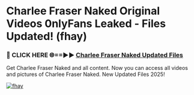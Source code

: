 # Charlee Fraser Naked Original Videos 0nlyFans Leaked - Files Updated! (fhay)

<h3>🔴 CLICK HERE 🌐==►► <a href="https://tinyurl.com/yckcrads" rel="nofollow">Charlee Fraser Naked Updated Files</a></h3>

Get Charlee Fraser Naked and all content. Now you can access all videos and pictures of Charlee Fraser Naked. New Updated Files 2025!

[![fhay](https://i.imgur.com/hpKpOFt.gif)](https://tinyurl.com/yckcrads)

